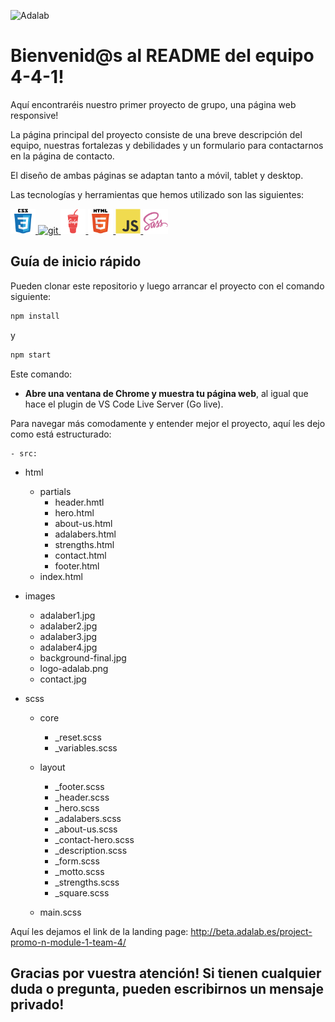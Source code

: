 ![Adalab](https://beta.adalab.es/resources/images/adalab-logo-155x61-bg-white.png)

# Bienvenid@s al README del equipo 4-4-1!

Aquí encontraréis nuestro primer proyecto de grupo, una página web responsive!

La página principal del proyecto consiste de una breve descripción del equipo, nuestras fortalezas y debilidades y un formulario para contactarnos en la página de contacto.

El diseño de ambas páginas se adaptan tanto a móvil, tablet y desktop.

Las tecnologías y herramientas que hemos utilizado son las siguientes:

<p> <a href="https://www.w3schools.com/css/" target="_blank"> <img src="https://raw.githubusercontent.com/devicons/devicon/master/icons/css3/css3-original-wordmark.svg" alt="css3" width="40" height="40"/> </a> <a href="https://git-scm.com/" target="_blank"> <img src="https://www.vectorlogo.zone/logos/git-scm/git-scm-icon.svg" alt="git" width="40" height="40"/> </a> <a href="https://gulpjs.com" target="_blank"> <img src="https://raw.githubusercontent.com/devicons/devicon/master/icons/gulp/gulp-plain.svg" alt="gulp" width="40" height="40"/> </a> <a href="https://www.w3.org/html/" target="_blank"> <img src="https://raw.githubusercontent.com/devicons/devicon/master/icons/html5/html5-original-wordmark.svg" alt="html5" width="40" height="40"/> </a> <a href="https://developer.mozilla.org/en-US/docs/Web/JavaScript" target="_blank"> <img src="https://raw.githubusercontent.com/devicons/devicon/master/icons/javascript/javascript-original.svg" alt="javascript" width="40" height="40"/> </a> <a href="https://sass-lang.com" target="_blank"> <img src="https://raw.githubusercontent.com/devicons/devicon/master/icons/sass/sass-original.svg" alt="sass" width="40" height="40"/> </a> </p>

## Guía de inicio rápido

Pueden clonar este repositorio y luego arrancar el proyecto con el comando siguiente:

```bash
npm install
```

y

```bash
npm start
```

Este comando:

- **Abre una ventana de Chrome y muestra tu página web**, al igual que hace el plugin de VS Code Live Server (Go live).

Para navegar más comodamente y entender mejor el proyecto, aquí les dejo como está estructurado:

    - src:

  - html

    - partials
      - header.hmtl
      - hero.html
      - about-us.html
      - adalabers.html
      - strengths.html
      - contact.html
      - footer.html
    - index.html

  - images

    - adalaber1.jpg
    - adalaber2.jpg
    - adalaber3.jpg
    - adalaber4.jpg
    - background-final.jpg
    - logo-adalab.png
    - contact.jpg
    

  - scss

    - core

      - \_reset.scss
      - \_variables.scss

    - layout

      - \_footer.scss 
      - \_header.scss
      - \_hero.scss
      - \_adalabers.scss 
      - \_about-us.scss
      - \_contact-hero.scss
      - \_description.scss
      - \_form.scss
      - \_motto.scss
      - \_strengths.scss
      - \_square.scss
      
        
    - main.scss

Aquí les dejamos el link de la landing page: http://beta.adalab.es/project-promo-n-module-1-team-4/

## Gracias por vuestra atención! Si tienen cualquier duda o pregunta, pueden escribirnos un mensaje privado! 

